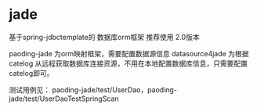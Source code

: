 # jade
基于spring-jdbctemplate的 数据库orm框架
推荐使用 2.0版本

paoding-jade 为orm映射框架，需要配置数据源信息
datasource4jade 为根据catelog 从远程获取数据库连接资源，不用在本地配置数据库信息，只需要配置catelog即可。

测试用例见： paoding-jade/test/UserDao，paoding-jade/test/UserDaoTestSpringScan
